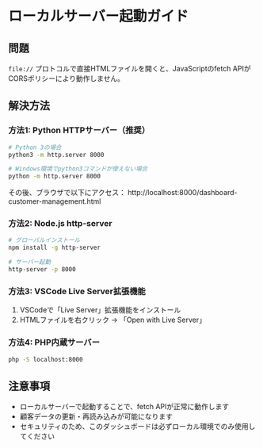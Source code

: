 # ローカルサーバー起動ガイド

## 問題
`file://` プロトコルで直接HTMLファイルを開くと、JavaScriptのfetch APIがCORSポリシーにより動作しません。

## 解決方法

### 方法1: Python HTTPサーバー（推奨）
```bash
# Python 3の場合
python3 -m http.server 8000

# Windows環境でpython3コマンドが使えない場合
python -m http.server 8000
```

その後、ブラウザで以下にアクセス：
http://localhost:8000/dashboard-customer-management.html

### 方法2: Node.js http-server
```bash
# グローバルインストール
npm install -g http-server

# サーバー起動
http-server -p 8000
```

### 方法3: VSCode Live Server拡張機能
1. VSCodeで「Live Server」拡張機能をインストール
2. HTMLファイルを右クリック → 「Open with Live Server」

### 方法4: PHP内蔵サーバー
```bash
php -S localhost:8000
```

## 注意事項
- ローカルサーバーで起動することで、fetch APIが正常に動作します
- 顧客データの更新・再読み込みが可能になります
- セキュリティのため、このダッシュボードは必ずローカル環境でのみ使用してください